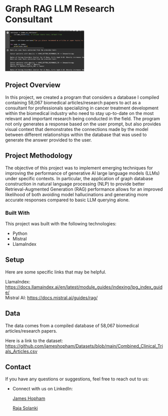 # Graph RAG LLM Research Consultant
<img src="./Images/Figure 1. Node Generation.png" width="50%"/>
<br/>

## Project Overview
In this project, we created a program that considers a database I compiled containing 58,067 
biomedical articles/research papers to act as a consultant for professionals specializing in 
cancer treatment development within the biomedical industry who need to stay up-to-date on the 
most relevant and important research being conducted in the field.  The program not only generates 
a response based on the user prompt, but also provides visual context that demonstrates the connections 
made by the model between different relationships within the database that was used to generate the answer provided to the user.  

## Project Methodology

The objective of this project was to implement emerging techniques for improving the 
performance of generative AI large language models (LLMs) under specific contexts.  In particular, the 
application of graph database construction in natural language processing (NLP) to provide better 
Retrieval-Augmented Generation (RAG) performance allows for an improved likelihood of both avoiding 
model hallucinations and generating more accurate responses compared to basic LLM querying alone.

### Built With

This project was built with the following technologies:

- Python
- Mistral
- LlamaIndex


## Setup
Here are some specific links that may be helpful.

LlamaIndex: https://docs.llamaindex.ai/en/latest/module_guides/indexing/lpg_index_guide/ <br/>
Mistral AI: https://docs.mistral.ai/guides/rag/ <br/>

## Data
The data comes from a compiled database of 58,067 biomedical articles/research papers.

Here is a link to the dataset: 
https://github.com/jameshopham/Datasets/blob/main/Combined_Clinical_Trials_Articles.csv 


## Contact

If you have any questions or suggestions, feel free to reach out to us:

- Connect with us on LinkedIn:

  [James Hopham](https://www.linkedin.com/in/james-hopham-2440352a5/)
  
  [Raja Solanki](https://www.linkedin.com/in/solankiraja/)
